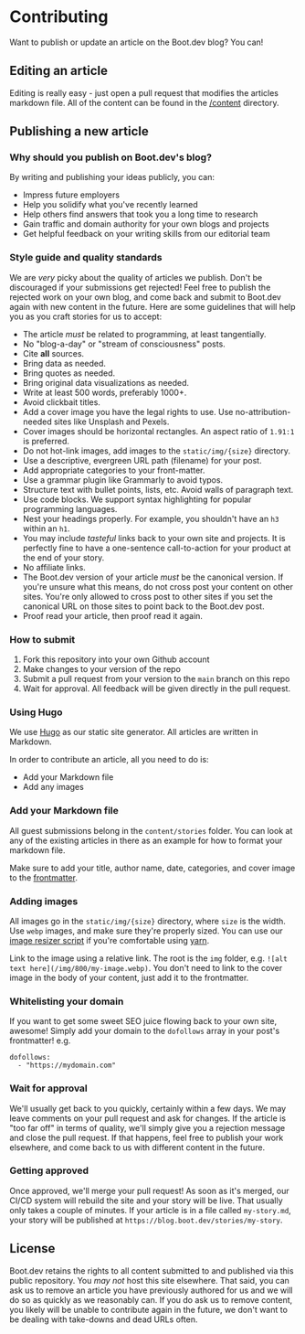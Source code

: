 # Contributing

Want to publish or update an article on the Boot.dev blog? You can!

## Editing an article

Editing is really easy - just open a pull request that modifies the articles markdown file. All of the content can be found in the [/content](/content) directory.

## Publishing a new article

### Why should you publish on Boot.dev's blog?

By writing and publishing your ideas publicly, you can:

* Impress future employers
* Help you solidify what you've recently learned
* Help others find answers that took you a long time to research
* Gain traffic and domain authority for your own blogs and projects
* Get helpful feedback on your writing skills from our editorial team

### Style guide and quality standards

We are *very* picky about the quality of articles we publish. Don't be discouraged if your submissions get rejected! Feel free to publish the rejected work on your own blog, and come back and submit to Boot.dev again with new content in the future. Here are some guidelines that will help you as you craft stories for us to accept:

* The article *must* be related to programming, at least tangentially.
* No "blog-a-day" or "stream of consciousness" posts.
* Cite **all** sources.
* Bring data as needed.
* Bring quotes as needed.
* Bring original data visualizations as needed.
* Write at least 500 words, preferably 1000+.
* Avoid clickbait titles.
* Add a cover image you have the legal rights to use. Use no-attribution-needed sites like Unsplash and Pexels.
* Cover images should be horizontal rectangles. An aspect ratio of `1.91:1` is preferred.
* Do not hot-link images, add images to the `static/img/{size}` directory.
* Use a descriptive, evergreen URL path (filename) for your post.
* Add appropriate categories to your front-matter.
* Use a grammar plugin like Grammarly to avoid typos.
* Structure text with bullet points, lists, etc. Avoid walls of paragraph text.
* Use code blocks. We support syntax highlighting for popular programming languages.
* Nest your headings properly. For example, you shouldn't have an `h3` within an `h1`.
* You may include *tasteful* links back to your own site and projects. It is perfectly fine to have a one-sentence call-to-action for your product at the end of your story.
* No affiliate links.
* The Boot.dev version of your article *must* be the canonical version. If you're unsure what this means, do not cross post your content on other sites. You're only allowed to cross post to other sites if you set the canonical URL on those sites to point back to the Boot.dev post.
* Proof read your article, then proof read it again.

### How to submit

1. Fork this repository into your own Github account
2. Make changes to your version of the repo
3. Submit a pull request from your version to the `main` branch on this repo
4. Wait for approval. All feedback will be given directly in the pull request.

### Using Hugo

We use [Hugo](https://gohugo.io/) as our static site generator. All articles are written in Markdown.

In order to contribute an article, all you need to do is:

* Add your Markdown file
* Add any images

### Add your Markdown file

All guest submissions belong in the `content/stories` folder. You can look at any of the existing articles in there as an example for how to format your markdown file.

Make sure to add your title, author name, date, categories, and cover image to the [frontmatter](https://gohugo.io/content-management/front-matter/).

### Adding images

All images go in the `static/img/{size}` directory, where `size` is the width. Use `webp` images, and make sure they're properly sized. You can use our [image resizer script](https://github.com/bootdotdev/blog#resize-images) if you're comfortable using [yarn](https://yarnpkg.com/).

Link to the image using a relative link. The root is the `img` folder, e.g. `![alt text here](/img/800/my-image.webp)`. You don't need to link to the cover image in the body of your content, just add it to the frontmatter.

### Whitelisting your domain

If you want to get some sweet SEO juice flowing back to your own site, awesome! Simply add your domain to the `dofollows` array in your post's frontmatter! e.g.

```
dofollows:
  - "https://mydomain.com"
```

### Wait for approval

We'll usually get back to you quickly, certainly within a few days. We may leave comments on your pull request and ask for changes. If the article is "too far off" in terms of quality, we'll simply give you a rejection message and close the pull request. If that happens, feel free to publish your work elsewhere, and come back to us with different content in the future.

### Getting approved

Once approved, we'll merge your pull request! As soon as it's merged, our CI/CD system will rebuild the site and your story will be live. That usually only takes a couple of minutes. If your article is in a file called `my-story.md`, your story will be published at `https://blog.boot.dev/stories/my-story`.

## License

Boot.dev retains the rights to all content submitted to and published via this public repository. You *may not* host this site elsewhere. That said, you can ask us to remove an article you have previously authored for us and we will do so as quickly as we reasonably can. If you do ask us to remove content, you likely will be unable to contribute again in the future, we don't want to be dealing with take-downs and dead URLs often.
